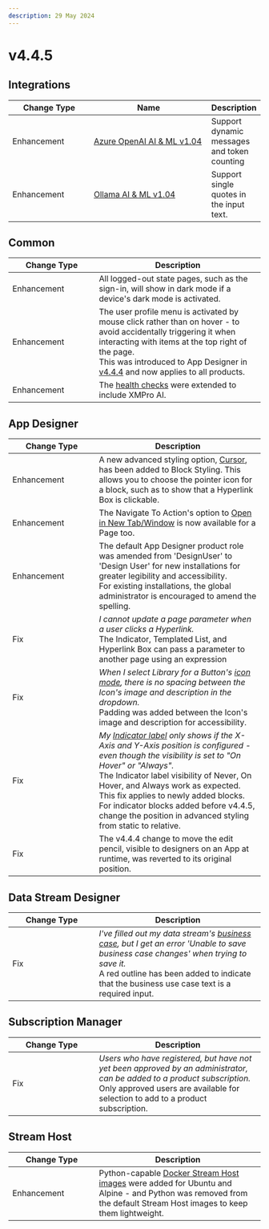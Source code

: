 ```yaml
---
description: 29 May 2024
---
```


# v4.4.5

## Integrations

<table><thead><tr><th width="155">Change Type</th><th width="250">Name</th><th>Description</th></tr></thead><tbody><tr><td>Enhancement</td><td><a href="https://xmpro.gitbook.io/azure-openai/">Azure OpenAI AI &#x26; ML v1.04</a></td><td>Support dynamic messages and token counting</td></tr><tr><td>Enhancement</td><td><a href="https://xmpro.gitbook.io/ollama/">Ollama AI &#x26; ML v1.04</a></td><td>Support single quotes in the input text.</td></tr></tbody></table>

## Common

<table><thead><tr><th width="157">Change Type</th><th>Description</th></tr></thead><tbody><tr><td>Enhancement</td><td>All logged-out state pages, such as the sign-in, will show in dark mode if a device's dark mode is activated.</td></tr><tr><td>Enhancement</td><td>The user profile menu is activated by mouse click rather than on hover - to avoid accidentally triggering it when interacting with items at the top right of the page. <br>This was introduced to App Designer in <a href="v4.4.4.md#app-designer">v4.4.4</a> and now applies to all products.</td></tr><tr><td>Enhancement</td><td>The <a href="../installation/3.-complete-installation/configure-health-checks-optional.md">health checks</a> were extended to include XMPro AI.</td></tr></tbody></table>

## App Designer

<table><thead><tr><th width="157">Change Type</th><th>Description</th></tr></thead><tbody><tr><td>Enhancement</td><td>A new advanced styling option, <a href="../concepts/application/block-styling.md#extra-advanced-styling">Cursor</a>, has been added to Block Styling. This allows you to choose the pointer icon for a block, such as to show that a Hyperlink Box is clickable.</td></tr><tr><td>Enhancement</td><td>The Navigate To Action's option to <a href="../blocks-toolbox/common-properties.md#open-in-new-tab-window">Open in New Tab/Window</a> is now available for a Page too.</td></tr><tr><td>Enhancement</td><td>The default App Designer product role was amended from 'DesignUser' to 'Design User' for new installations for greater legibility and accessibility.<br>For existing installations, the global administrator is encouraged to amend the spelling. </td></tr><tr><td>Fix</td><td><em>I cannot update a page parameter when a user clicks a Hyperlink.</em><br>The Indicator, Templated List, and Hyperlink Box can pass a parameter to another page using an expression</td></tr><tr><td>Fix</td><td><em>When I select Library for a Button's</em> <a href="../blocks-toolbox/common-properties.md#icon"><em>icon mode</em></a><em>, there is no spacing between the Icon's image and description in the dropdown.</em><br>Padding was added between the Icon's image and description for accessibility.</td></tr><tr><td>Fix</td><td><em>My</em> <a href="../blocks-toolbox/basic/indicator.md#label"><em>Indicator label</em></a> <em>only shows if the X-Axis and Y-Axis position is configured - even though the visibility is set to "On Hover" or "Always".</em><br>The Indicator label visibility of Never, On Hover, and Always work as expected.<br>This fix applies to newly added blocks. For indicator blocks added before v4.4.5, change the position in advanced styling from static to relative.</td></tr><tr><td>Fix</td><td>The v4.4.4 change to move the edit pencil, visible to designers on an App at runtime, was reverted to its original position.</td></tr></tbody></table>

## Data Stream Designer

<table><thead><tr><th width="157">Change Type</th><th>Description</th></tr></thead><tbody><tr><td>Fix</td><td><em>I've filled out my data stream's</em> <a href="../how-tos/data-streams/use-business-case-and-notes.md#adding-a-business-case"><em>business case</em></a><em>, but I get an error 'Unable to save business case changes' when trying to save it.</em><br>A red outline has been added to indicate that the business use case text is a required input.</td></tr></tbody></table>

## Subscription Manager

<table><thead><tr><th width="157">Change Type</th><th>Description</th></tr></thead><tbody><tr><td>Fix</td><td><em>Users who have registered, but have not yet been approved by an administrator, can be added to a product subscription.</em><br>Only approved users are available for selection to add to a product subscription.</td></tr></tbody></table>

## Stream Host

<table><thead><tr><th width="157">Change Type</th><th>Description</th></tr></thead><tbody><tr><td>Enhancement</td><td>Python-capable <a href="../installation/3.-complete-installation/install-stream-host/docker.md#image-flavors">Docker Stream Host images</a> were added for Ubuntu and Alpine - and Python was removed from the default Stream Host images to keep them lightweight.    </td></tr></tbody></table>
